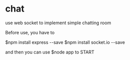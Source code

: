 # chat
use web socket to implement simple chatting room 

Before use, you have to 

$npm install express --save
$npm install socket.io --save

and then you can use $node app to START
